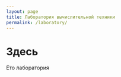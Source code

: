 ```yaml
---
layout: page
title: Лаборатория вычислительной техники
permalink: /laboratory/
---
```


# Здесь

Ето лаборатория
